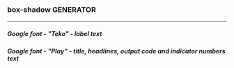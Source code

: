 ### box-shadow GENERATOR 
___

##### Google font - "Teko" - label text
##### Google font - "Play" - title, headlines, output code and indicator numbers text